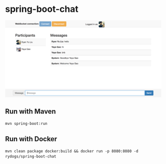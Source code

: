 # spring-boot-chat
![Screenshot](/screenshot.png)

## Run with Maven
`mvn spring-boot:run`

## Run with Docker
`mvn clean package docker:build && docker run -p 8080:8080 -d rydogs/spring-boot-chat`